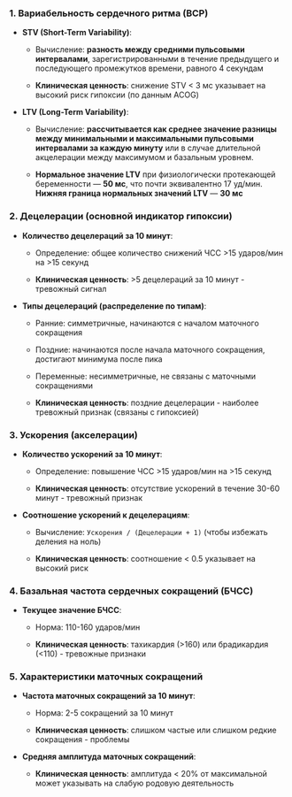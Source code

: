 ### 1. **Вариабельность сердечного ритма (ВСР)**

- **STV (Short-Term Variability)**:

  - Вычисление: **разность между средними пульсовыми интервалами**, зарегистрированными в течение предыдущего и последующего промежутков времени, равного 4 секундам

  - **Клиническая ценность**: снижение STV < 3 мс указывает на высокий риск гипоксии (по данным ACOG)

- **LTV (Long-Term Variability)**:

  - Вычисление: **рассчитывается как среднее значение разницы между минимальными и максимальными пульсовыми интервалами за каждую минуту** или в случае длительной акцелерации между максимумом и базальным уровнем.

  - **Нормальное значение LTV** при физиологически протекающей беременности — **50 мс**, что почти эквивалентно 17 уд/мин. **Нижняя граница нормальных значений LTV** — **30 мс**

### 2. **Децелерации (основной индикатор гипоксии)**

- **Количество децелераций за 10 минут**:

  - Определение: общее количество снижений ЧСС >15 ударов/мин на >15 секунд

  - **Клиническая ценность**: >5 децелераций за 10 минут - тревожный сигнал

- **Типы децелераций (распределение по типам)**:

  - Ранние: симметричные, начинаются с началом маточного сокращения

  - Поздние: начинаются после начала маточного сокращения, достигают минимума после пика

  - Переменные: несимметричные, не связаны с маточными сокращениями

  - **Клиническая ценность**: поздние децелерации - наиболее тревожный признак (связаны с гипоксией)

### 3. **Ускорения (акселерации)**

- **Количество ускорений за 10 минут**:

  - Определение: повышение ЧСС >15 ударов/мин на >15 секунд

  - **Клиническая ценность**: отсутствие ускорений в течение 30-60 минут - тревожный признак

- **Соотношение ускорений к децелерациям**:

  - Вычисление: `Ускорения / (Децелерации + 1)` (чтобы избежать деления на ноль)

  - **Клиническая ценность**: соотношение < 0.5 указывает на высокий риск

### 4. **Базальная частота сердечных сокращений (БЧСС)**

- **Текущее значение БЧСС**:

  - Норма: 110-160 ударов/мин

  - **Клиническая ценность**: тахикардия (>160) или брадикардия (<110) - тревожные признаки

### 5. **Характеристики маточных сокращений**

- **Частота маточных сокращений за 10 минут**:

  - Норма: 2-5 сокращений за 10 минут

  - **Клиническая ценность**: слишком частые или слишком редкие сокращения - проблемы

- **Средняя амплитуда маточных сокращений**:

  - **Клиническая ценность**: амплитуда < 20% от максимальной может указывать на слабую родовую деятельность

